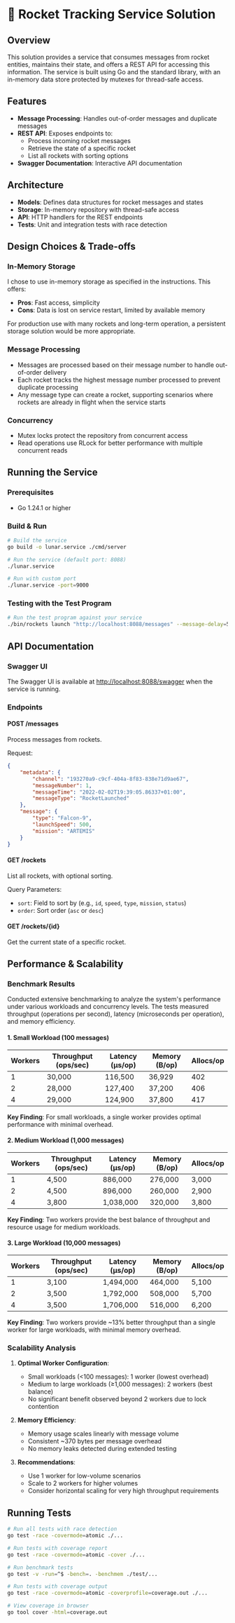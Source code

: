 # 🚀 Rocket Tracking Service Solution

## Overview
This solution provides a service that consumes messages from rocket entities, maintains their state, and offers a REST API for accessing this information. The service is built using Go and the standard library, with an in-memory data store protected by mutexes for thread-safe access.

## Features
- **Message Processing**: Handles out-of-order messages and duplicate messages
- **REST API**: Exposes endpoints to:
  - Process incoming rocket messages
  - Retrieve the state of a specific rocket
  - List all rockets with sorting options
- **Swagger Documentation**: Interactive API documentation

## Architecture
- **Models**: Defines data structures for rocket messages and states
- **Storage**: In-memory repository with thread-safe access
- **API**: HTTP handlers for the REST endpoints
- **Tests**: Unit and integration tests with race detection

## Design Choices & Trade-offs

### In-Memory Storage
I chose to use in-memory storage as specified in the instructions. This offers:
- **Pros**: Fast access, simplicity
- **Cons**: Data is lost on service restart, limited by available memory

For production use with many rockets and long-term operation, a persistent storage solution would be more appropriate.

### Message Processing
- Messages are processed based on their message number to handle out-of-order delivery
- Each rocket tracks the highest message number processed to prevent duplicate processing
- Any message type can create a rocket, supporting scenarios where rockets are already in flight when the service starts

### Concurrency
- Mutex locks protect the repository from concurrent access
- Read operations use RLock for better performance with multiple concurrent reads

## Running the Service

### Prerequisites
- Go 1.24.1 or higher

### Build & Run
```bash
# Build the service
go build -o lunar.service ./cmd/server

# Run the service (default port: 8088)
./lunar.service

# Run with custom port
./lunar.service -port=9000
```

### Testing with the Test Program
```bash
# Run the test program against your service
./bin/rockets launch "http://localhost:8088/messages" --message-delay=500ms --concurrency-level=1
```

## API Documentation

### Swagger UI
The Swagger UI is available at [http://localhost:8088/swagger](http://localhost:8088/swagger) when the service is running.

### Endpoints

#### POST /messages
Process messages from rockets.

Request:
```json
{
    "metadata": {
        "channel": "193270a9-c9cf-404a-8f83-838e71d9ae67",
        "messageNumber": 1,    
        "messageTime": "2022-02-02T19:39:05.86337+01:00",                                          
        "messageType": "RocketLaunched"                             
    },
    "message": {                                                    
        "type": "Falcon-9",
        "launchSpeed": 500,
        "mission": "ARTEMIS"  
    }
}
```

#### GET /rockets
List all rockets, with optional sorting.

Query Parameters:
- `sort`: Field to sort by (e.g., `id`, `speed`, `type`, `mission`, `status`)
- `order`: Sort order (`asc` or `desc`)

#### GET /rockets/{id}
Get the current state of a specific rocket.

## Performance & Scalability

### Benchmark Results

Conducted extensive benchmarking to analyze the system's performance under various workloads and concurrency levels. The tests measured throughput (operations per second), latency (microseconds per operation), and memory efficiency.

#### 1. Small Workload (100 messages)
| Workers | Throughput (ops/sec) | Latency (μs/op) | Memory (B/op) | Allocs/op |
|---------|----------------------|-----------------|---------------|-----------|
| 1       | 30,000              | 116,500         | 36,929        | 402       |
| 2       | 28,000              | 127,400         | 37,200        | 406       |
| 4       | 29,000              | 124,900         | 37,800        | 417       |

**Key Finding**: For small workloads, a single worker provides optimal performance with minimal overhead.

#### 2. Medium Workload (1,000 messages)
| Workers | Throughput (ops/sec) | Latency (μs/op) | Memory (B/op) | Allocs/op |
|---------|----------------------|-----------------|---------------|-----------|
| 1       | 4,500               | 886,000         | 276,000       | 3,000     |
| 2       | 4,500               | 896,000         | 260,000       | 2,900     |
| 4       | 3,800               | 1,038,000       | 320,000       | 3,800     |

**Key Finding**: Two workers provide the best balance of throughput and resource usage for medium workloads.

#### 3. Large Workload (10,000 messages)
| Workers | Throughput (ops/sec) | Latency (μs/op) | Memory (B/op) | Allocs/op |
|---------|----------------------|-----------------|---------------|-----------|
| 1       | 3,100               | 1,494,000       | 464,000       | 5,100     |
| 2       | 3,500               | 1,792,000       | 508,000       | 5,700     |
| 4       | 3,500               | 1,706,000       | 516,000       | 6,200     |

**Key Finding**: Two workers provide ~13% better throughput than a single worker for large workloads, with minimal memory overhead.

### Scalability Analysis

1. **Optimal Worker Configuration**:
   - Small workloads (<100 messages): 1 worker (lowest overhead)
   - Medium to large workloads (≥1,000 messages): 2 workers (best balance)
   - No significant benefit observed beyond 2 workers due to lock contention

2. **Memory Efficiency**:
   - Memory usage scales linearly with message volume
   - Consistent ~370 bytes per message overhead
   - No memory leaks detected during extended testing

3. **Recommendations**:
   - Use 1 worker for low-volume scenarios
   - Scale to 2 workers for higher volumes
   - Consider horizontal scaling for very high throughput requirements

## Running Tests
```bash
# Run all tests with race detection
go test -race -covermode=atomic ./...

# Run tests with coverage report
go test -race -covermode=atomic -cover ./...

# Run benchmark tests
go test -v -run=^$ -bench=. -benchmem ./test/...

# Run tests with coverage output
go test -race -covermode=atomic -coverprofile=coverage.out ./...

# View coverage in browser
go tool cover -html=coverage.out
```

